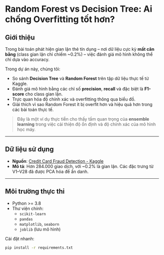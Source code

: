 #  Random Forest vs Decision Tree: Ai chống Overfitting tốt hơn? 

## Giới thiệu 

Trong bài toán phát hiện gian lận thẻ tín dụng – nơi dữ liệu cực kỳ **mất cân bằng** (class gian lận chỉ chiếm ~0.2%) – việc đánh giá mô hình không thể chỉ dựa vào accuracy.

Trong dự án này, chúng tôi:

- So sánh **Decision Tree** và **Random Forest** trên tập dữ liệu thực tế từ Kaggle.
- Đánh giá mô hình bằng các chỉ số **precision**, **recall** và đặc biệt là **F1-score** cho class gian lận.
- Trực quan hóa độ chính xác và overfitting thông qua biểu đồ.
- Giải thích vì sao Random Forest ít bị overfit hơn và hiệu quả hơn trong các bài toán thực tế.

> Đây là một ví dụ thực tiễn cho thấy tầm quan trọng của **ensemble learning** trong việc cải thiện độ ổn định và độ chính xác của mô hình học máy.

---

##  Dữ liệu sử dụng 

- **Nguồn**: [Credit Card Fraud Detection - Kaggle](https://www.kaggle.com/datasets/mlg-ulb/creditcardfraud)
- **Mô tả**: Hơn 284.000 giao dịch, với ~0.2% là gian lận. Các đặc trưng từ V1–V28 đã được PCA hóa để ẩn danh.

---

## Môi trường thực thi 

- Python >= 3.8
- Thư viện chính:
  - `scikit-learn`
  - `pandas`
  - `matplotlib`, `seaborn`
  - `joblib` (lưu mô hình)

Cài đặt nhanh:

```bash
pip install -r requirements.txt
